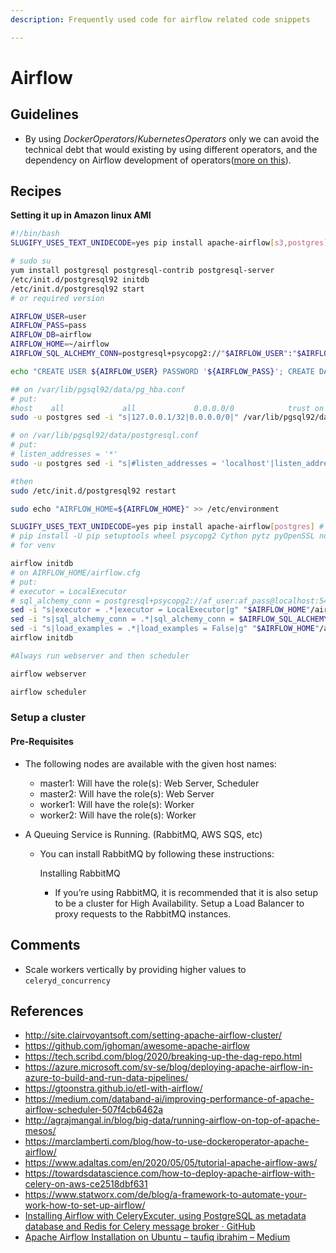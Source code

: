 ```yaml
---
description: Frequently used code for airflow related code snippets

---
```


# Airflow

## Guidelines

- By using *DockerOperators*/*KubernetesOperators* only we can avoid the technical debt that would existing by using different operators, and the dependency on Airflow development of operators([more on this](https://medium.com/bluecore-engineering/were-all-using-airflow-wrong-and-how-to-fix-it-a56f14cb0753)).

## Recipes

**Setting it up in Amazon linux AMI**

```bash
#!/bin/bash
SLUGIFY_USES_TEXT_UNIDECODE=yes pip install apache-airflow[s3,postgres]

# sudo su
yum install postgresql postgresql-contrib postgresql-server
/etc/init.d/postgresql92 initdb
/etc/init.d/postgresql92 start
# or required version

AIRFLOW_USER=user
AIRFLOW_PASS=pass
AIRFLOW_DB=airflow
AIRFLOW_HOME=~/airflow
AIRFLOW_SQL_ALCHEMY_CONN=postgresql+psycopg2://"$AIRFLOW_USER":"$AIRFLOW_PASS"@localhost:5432/"$AIRFLOW_DB"

echo "CREATE USER ${AIRFLOW_USER} PASSWORD '${AIRFLOW_PASS}'; CREATE DATABASE ${AIRFLOW_DB}; GRANT ALL PRIVILEGES ON ALL TABLES IN SCHEMA public TO ${AIRFLOW_USER}; ALTER ROLE ${AIRFLOW_USER} SUPERUSER; ALTER ROLE ${AIRFLOW_USER} CREATEDB; ALTER ROLE ${AIRFLOW_USER} WITH LOGIN;" | sudo -u postgres psql

## on /var/lib/pgsql92/data/pg_hba.conf
# put:
#host    all             all             0.0.0.0/0            trust on IPv4 local connection
sudo -u postgres sed -i "s|127.0.0.1/32|0.0.0.0/0|" /var/lib/pgsql92/data/pg_hba.conf # /etc/postgresql/10/main/pg_hba.conf ubuntu

# on /var/lib/pgsql92/data/postgresql.conf
# put:
# listen_addresses = '*'
sudo -u postgres sed -i "s|#listen_addresses = 'localhost'|listen_addresses = '*'|" /var/lib/pgsql92/data/postgresql.conf

#then
sudo /etc/init.d/postgresql92 restart

sudo echo "AIRFLOW_HOME=${AIRFLOW_HOME}" >> /etc/environment 

SLUGIFY_USES_TEXT_UNIDECODE=yes pip install apache-airflow[postgres] # or s3
# pip install -U pip setuptools wheel psycopg2 Cython pytz pyOpenSSL ndg-httpsclient pyasn1 psutil apache-airflow[postgres]
# for venv

airflow initdb
# on AIRFLOW_HOME/airflow.cfg
# put:
# executor = LocalExecutor
# sql_alchemy_conn = postgresql+psycopg2://af_user:af_pass@localhost:5432/airflow
sed -i "s|executor = .*|executor = LocalExecutor|g" "$AIRFLOW_HOME"/airflow.cfg
sed -i "s|sql_alchemy_conn = .*|sql_alchemy_conn = $AIRFLOW_SQL_ALCHEMY_CONN|g" "$AIRFLOW_HOME"/airflow.cfg
sed -i "s|load_examples = .*|load_examples = False|g" "$AIRFLOW_HOME"/airflow.cfg
airflow initdb

#Always run webserver and then scheduler

airflow webserver

airflow scheduler 
```



### Setup a cluster

#### Pre-Requisites

- The following nodes are available with the given host names:

  - master1: Will have the role(s): Web Server, Scheduler
  - master2: Will have the role(s): Web Server
  - worker1: Will have the role(s): Worker
  - worker2: Will have the role(s): Worker

- A Queuing Service is Running. (RabbitMQ, AWS SQS, etc)

  - You can install RabbitMQ by following these instructions: 

    Installing RabbitMQ

    - If you’re using RabbitMQ, it is recommended that it is also setup to be a cluster for High Availability. Setup a Load Balancer to proxy requests to the RabbitMQ instances.

## Comments

- Scale workers vertically by providing higher values to `celeryd_concurrency`

## References

- http://site.clairvoyantsoft.com/setting-apache-airflow-cluster/
- https://github.com/jghoman/awesome-apache-airflow
- https://tech.scribd.com/blog/2020/breaking-up-the-dag-repo.html
- https://azure.microsoft.com/sv-se/blog/deploying-apache-airflow-in-azure-to-build-and-run-data-pipelines/
- https://gtoonstra.github.io/etl-with-airflow/
- https://medium.com/databand-ai/improving-performance-of-apache-airflow-scheduler-507f4cb6462a
- http://agrajmangal.in/blog/big-data/running-airflow-on-top-of-apache-mesos/
- https://marclamberti.com/blog/how-to-use-dockeroperator-apache-airflow/
- https://www.adaltas.com/en/2020/05/05/tutorial-apache-airflow-aws/
- https://towardsdatascience.com/how-to-deploy-apache-airflow-with-celery-on-aws-ce2518dbf631
- https://www.statworx.com/de/blog/a-framework-to-automate-your-work-how-to-set-up-airflow/
- [Installing Airflow with CeleryExcuter, using PostgreSQL as metadata database and Redis for Celery message broker · GitHub](https://gist.github.com/zacgca/9e0401aa205e7c54cbae0e85afca479d)
- [Apache Airflow Installation on Ubuntu – taufiq ibrahim – Medium](https://medium.com/@taufiq_ibrahim/apache-airflow-installation-on-ubuntu-ddc087482c14)